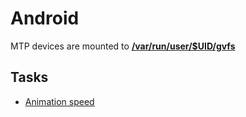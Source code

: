 # Android

MTP devices are mounted to [**/var/run/user/$UID/gvfs**](https://askubuntu.com/questions/342319/where-are-mtp-mounted-devices-located-in-the-filesystem)

## Tasks

- [Animation speed](https://lifehacker.com/your-android-phone-can-feel-so-much-faster-1850118629)